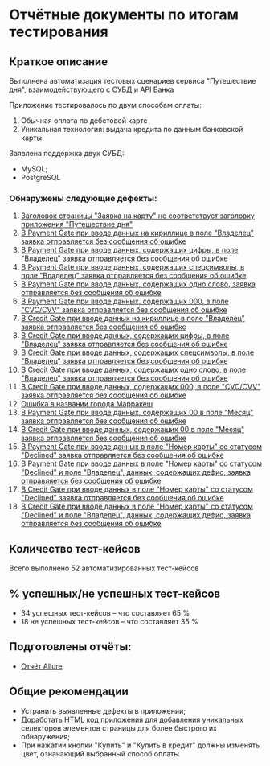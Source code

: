 # Отчётные документы по итогам тестирования

## Краткое описание

Выполнена автоматизация  тестовых сценариев сервиса "Путешествие дня", взаимодействующего с СУБД и API Банка

Приложение тестировалось по двум способам оплаты:

1. Обычная оплата по дебетовой карте
2. Уникальная технология: выдача кредита по данным банковской карты

Заявлена поддержка двух СУБД:

* MySQL;
* PostgreSQL

### Обнаружены следующие дефекты:

1. [Заголовок страницы "Заявка на карту" не соответствует заголовку приложения "Путешествие дня"](https://github.com/7Yuliya/JourneyOfTheDay/issues/1)
2. [В Payment Gate при вводе данных на кириллице в поле "Владелец" заявка отправляется без сообщения об ошибке](https://github.com/7Yuliya/JourneyOfTheDay/issues/2)
3. [В Payment Gate при вводе данных, содержащих цифры, в поле "Владелец" заявка отправляется без сообщения об ошибке](https://github.com/7Yuliya/JourneyOfTheDay/issues/3)
4. [В Payment Gate при вводе данных, содержащих спецсимволы, в поле "Владелец" заявка отправляется без сообщения об ошибке](https://github.com/7Yuliya/JourneyOfTheDay/issues/4)
5. [В Payment Gate при вводе данных, содержащих одно слово, заявка отправляется без сообщения об ошибке](https://github.com/7Yuliya/JourneyOfTheDay/issues/5)
6. [В Payment Gate при вводе данных, содержащих 000, в поле "CVC/CVV" заявка отправляется без сообщения об ошибке](https://github.com/7Yuliya/JourneyOfTheDay/issues/6)
7. [В Credit Gate при вводе данных на кириллице в поле "Владелец" заявка отправляется без сообщения об ошибке](https://github.com/7Yuliya/JourneyOfTheDay/issues/7)
8. [В Credit Gate при вводе данных, содержащих цифры, в поле "Владелец" заявка отправляется без сообщения об ошибке](https://github.com/7Yuliya/JourneyOfTheDay/issues/8)
9. [В Credit Gate при вводе данных, содержащих спецсимволы, в поле "Владелец" заявка отправляется без сообщения об ошибке](https://github.com/7Yuliya/JourneyOfTheDay/issues/9)
10. [В Credit Gate при вводе данных, содержащих одно слово, в поле "Владелец" заявка отправляется без сообщения об ошибке](https://github.com/7Yuliya/JourneyOfTheDay/issues/10)
11. [В Credit Gate при вводе данных, содержащих 000, в поле "CVC/CVV" заявка отправляется без сообщения об ошибке](https://github.com/7Yuliya/JourneyOfTheDay/issues/11)
12. [Ошибка в названии города Марракеш](https://github.com/7Yuliya/JourneyOfTheDay/issues/12)
13. [В Payment Gate при вводе данных, содержащих 00 в поле "Месяц" заявка отправляется без сообщения об ошибке](https://github.com/7Yuliya/JourneyOfTheDay/issues/13)
14. [В Credit Gate при вводе данных, содержащих 00 в поле "Месяц" заявка отправляется без сообщения об ошибке](https://github.com/7Yuliya/JourneyOfTheDay/issues/14)
15. [В Payment Gate при вводе данных в поле "Номер карты" со статусом "Declined" заявка отправляется без сообщения об ошибке](https://github.com/7Yuliya/JourneyOfTheDay/issues/15)
16. [В Payment Gate при вводе данных в поле "Номер карты" со статусом "Declined" и поле "Владелец", данных, содержащих дефис, заявка отправляется без сообщения об ошибке](https://github.com/7Yuliya/JourneyOfTheDay/issues/16)
17. [В Credit Gate при вводе данных в поле "Номер карты" со статусом "Declined" заявка отправляется без сообщения об ошибке](https://github.com/7Yuliya/JourneyOfTheDay/issues/17)
18. [В Credit Gate при вводе данных в поле "Номер карты" со статусом "Declined" и поле "Владелец", данных, содержащих дефис, заявка отправляется без сообщения об ошибке](https://github.com/7Yuliya/JourneyOfTheDay/issues/18)

## Количество тест-кейсов

Всего выполнено  52 автоматизированных тест-кейсов

## % успешных/не успешных тест-кейсов
 
* 34 успешных тест-кейсов – что составляет 65 %
* 18 не успешных тест-кейсов – что составляет 35 %

## Подготовлены отчёты:

* [Отчёт Allure](https://github.com/7Yuliya/JourneyOfTheDay/tree/master/images)

## Общие рекомендации

* Устранить выявленные дефекты в приложении;
* Доработать HTML код приложения для добавления уникальных селекторов элементов страницы для более быстрого их обнаружения;
* При нажатии кнопки "Купить" и "Купить в кредит" должны изменять цвет, означающий выбранный способ оплаты
